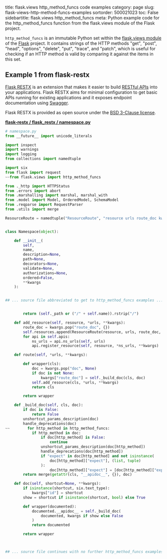 title: flask.views http_method_funcs code examples
category: page
slug: flask-views-http-method-funcs-examples
sortorder: 500021023
toc: False
sidebartitle: flask.views http_method_funcs
meta: Python example code for the http_method_funcs function from the flask.views module of the Flask project.


`http_method_funcs` is an immutable Python set within the
[flask.views module](https://github.com/pallets/flask/blob/master/src/flask/views.py)
of the [Flask](/flask.html) project. It contains strings of the HTTP methods
"get", "post", "head", "options", "delete", "put", "trace", and "patch",
which is useful for checking if an HTTP method is valid by comparing it
against the items in this set.


## Example 1 from flask-restx
[Flask RESTX](https://github.com/python-restx/flask-restx) is an
extension that makes it easier to build
[RESTful APIs](/application-programming-interfaces.html) into
your applications. Flask RESTX aims for minimal configuration to
get basic APIs running for existing applications and it exposes
endpoint documentation using [Swagger](https://swagger.io/).

Flask RESTX is provided as open source under the
[BSD  3-Clause license](https://github.com/python-restx/flask-restx/blob/master/LICENSE).

[**flask-restx / flask_restx / namespace.py**](https://github.com/python-restx/flask-restx/blob/master/flask_restx/./namespace.py)

```python
# namespace.py
from __future__ import unicode_literals

import inspect
import warnings
import logging
from collections import namedtuple

import six
from flask import request
~~from flask.views import http_method_funcs

from ._http import HTTPStatus
from .errors import abort
from .marshalling import marshal, marshal_with
from .model import Model, OrderedModel, SchemaModel
from .reqparse import RequestParser
from .utils import merge

ResourceRoute = namedtuple("ResourceRoute", "resource urls route_doc kwargs")


class Namespace(object):

    def __init__(
        self,
        name,
        description=None,
        path=None,
        decorators=None,
        validate=None,
        authorizations=None,
        ordered=False,
        **kwargs
    ):


## ... source file abbreviated to get to http_method_funcs examples ...


        return (self._path or ("/" + self.name)).rstrip("/")

    def add_resource(self, resource, *urls, **kwargs):
        route_doc = kwargs.pop("route_doc", {})
        self.resources.append(ResourceRoute(resource, urls, route_doc, kwargs))
        for api in self.apis:
            ns_urls = api.ns_urls(self, urls)
            api.register_resource(self, resource, *ns_urls, **kwargs)

    def route(self, *urls, **kwargs):

        def wrapper(cls):
            doc = kwargs.pop("doc", None)
            if doc is not None:
                kwargs["route_doc"] = self._build_doc(cls, doc)
            self.add_resource(cls, *urls, **kwargs)
            return cls

        return wrapper

    def _build_doc(self, cls, doc):
        if doc is False:
            return False
        unshortcut_params_description(doc)
        handle_deprecations(doc)
~~        for http_method in http_method_funcs:
            if http_method in doc:
                if doc[http_method] is False:
                    continue
                unshortcut_params_description(doc[http_method])
                handle_deprecations(doc[http_method])
                if "expect" in doc[http_method] and not isinstance(
                    doc[http_method]["expect"], (list, tuple)
                ):
                    doc[http_method]["expect"] = [doc[http_method]["expect"]]
        return merge(getattr(cls, "__apidoc__", {}), doc)

    def doc(self, shortcut=None, **kwargs):
        if isinstance(shortcut, six.text_type):
            kwargs["id"] = shortcut
        show = shortcut if isinstance(shortcut, bool) else True

        def wrapper(documented):
            documented.__apidoc__ = self._build_doc(
                documented, kwargs if show else False
            )
            return documented

        return wrapper



## ... source file continues with no further http_method_funcs examples...

```

